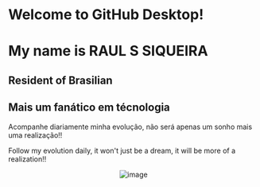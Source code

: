 # Welcome to GitHub Desktop!

<h1> My name is RAUL S SIQUEIRA</h1>
<h2> Resident of Brasilian</h2>
<h2> Mais um fanático em técnologia</h2>

<p>Acompanhe diariamente minha evolução, não será apenas um sonho mais uma realização!!</p>
<p>Follow my evolution daily, it won't just be a dream, it will be more of a realization!!</p>

<div align="center">
  
![image](https://github.com/Siqueira93/Siqueira93/assets/92484620/eb473c6a-d343-4857-aff6-6367f2e8a89b)
</div>






